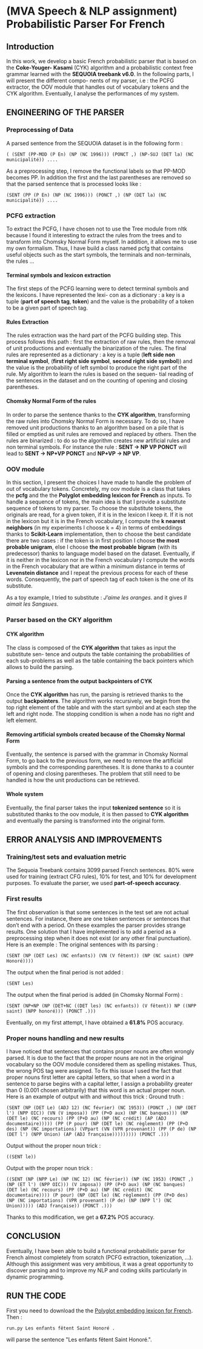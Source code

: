 # (MVA Speech & NLP assignment) Probabilistic Parser For French 

## Introduction
In this work, we develop a basic French
probabilistic parser that is based on the **Coke-Youger-
Kasami** (CYK) algorithm and a probabilistic context free
grammar learned with the **SEQUOIA treebank v6.0**. In
the following parts, I will present the different compo-
nents of my parser, i.e : the PCFG extractor, the OOV
module that handles out of vocabulary tokens and the
CYK algorithm. Eventually, I analyse the performances
of my system.

## ENGINEERING OF THE PARSER
### Preprocessing of Data 

A parsed sentence from the SEQUOIA dataset is in
the following form :
```
( (SENT (PP-MOD (P En) (NP (NC 1996))) (PONCT ,) (NP-SUJ (DET la) (NC municipalité)) .... 
```
As a preprocessing step, I remove the functional labels
so that PP-MOD becomes PP. In addition the first and
the last parentheses are removed so that the parsed
sentence that is processed looks like :
```
(SENT (PP (P En) (NP (NC 1996))) (PONCT ,) (NP (DET la) (NC municipalité)) .... 
```

### PCFG extraction

To extract the PCFG, I have chosen not to use the
Tree module from nltk because I found it interesting to
extract the rules from the trees and to transform into
Chomsky Normal Form myself. In addition, it allows
me to use my own formalism. Thus, I have build a
class named pcfg that contains useful objects such as
the start symbols, the terminals and non-terminals, the
rules ...

#### Terminal symbols and lexicon extraction

The first steps of the PCFG learning were to detect terminal
symbols and the lexicons. I have represented the lexi-
con as a dictionary : a key is a tuple (**part of speech
tag**, **token**) and the value is the probability of a token
to be a given part of speech tag.

#### Rules Extraction

The rules extraction was the
hard part of the PCFG building step. This process
follows this path : first the extraction of raw rules,
then the removal of unit productions and eventually the
binarization of the rules. The final rules are represented
as a dictionary : a key is a tuple (**left side non terminal
symbol**, (**first right side symbol**, **second right side
symbol**)) and the value is the probability of left symbol
to produce the right part of the rule.
My algorithm to learn the rules is based on the sequen-
tial reading of the sentences in the dataset and on the
counting of opening and closing parentheses.

#### Chomsky Normal Form of the rules

In order to parse the sentence thanks to the **CYK algorithm**,
transforming the raw rules into Chomsky Normal Form
is necessary. To do so, I have removed unit productions
thanks to an algorithm based on a pile that is filled
or emptied as unit rules are removed and replaced by
others. Then the rules are binarized : to do so the
algorithm creates new artificial rules and non terminal
symbols. For instance the rule : **SENT → NP VP
PONCT** will lead to **SENT → NP+VP PONCT** and
**NP+VP → NP VP**.

### OOV module

In this section, I present the choices I have made
to handle the problem of out of vocabulary tokens.
Concretely, my oov module is a class that takes the
**pcfg** and the the **Polyglot embedding lexicon for
French** as inputs. To handle a sequence of tokens, the
main idea is that I provide a substitute sequence of
tokens to my parser. To choose the substitute tokens,
the originals are read, for a given token, if it is in the
lexicon I keep it. If it is not in the lexicon but it is
in the French vocabulary, I compute the **k nearest
neighbors** (in my experiments I choose k = 4) in terms
of embeddings thanks to **Scikit-Learn** implementation,
then to choose the best candidate there are two cases
: if the token is in first position I choose **the most
probable unigram**, else I choose **the most probable
bigram** (with its predecessor) thanks to language model based on the dataset. Eventually, if it is neither
in the lexicon nor in the French vocabulary I compute
the words in the French vocabulary that are within a
minimum distance in terms of **Levenstein distance** and
I repeat the previous process for each of these words.
Consequently, the part of speech tag of each token is
the one of its substitute. 

As a toy example, I tried to substitute : *J’aime les
oranges*. and it gives *Il aimait les Sangsues*. 

### Parser based on the CKY algorithm

#### CYK algorithm 
The class is composed of the
**CYK algorithm** that takes as input the substitute sen-
tence and outputs the table containing the probabilities
of each sub-problems as well as the table containing
the back pointers which allows to build the parsing.

#### Parsing a sentence from the output backpointers of CYK

Once the **CYK algorithm** has run, the parsing
is retrieved thanks to the output **backpointers**. The
algorithm works recursively, we begin from the top
right element of the table and with the start symbol
and at each step the left and right node. The stopping
condition is when a node has no right and left element.

#### Removing artificial symbols created because of the Chomsky Normal Form

Eventually, the sentence is
parsed with the grammar in Chomsky Normal Form,
to go back to the previous form, we need to remove the
artificial symbols and the corresponding parentheses. It
is done thanks to a counter of opening and closing
parentheses. The problem that still need to be handled
is how the unit productions can be retrieved.

#### Whole system

Eventually, the final parser takes
the input **tokenized sentence** so it is substituted thanks
to the oov module, it is then passed to **CYK algorithm**
and eventually the parsing is transformed into the
original form.

## ERROR ANALYSIS AND IMPROVEMENTS 

### Training/test sets and evaluation metric 

The Sequoia Treebank contains 3099 parsed French sentences. 80% were used for training (extract CFG rules), 10% for test, and 10% for development purposes. To evaluate the parser, we used **part-of-speech accuracy**. 

### First results 

The first observation is that some sentences in the
test set are not actual sentences. For instance, there are
one token sentences or sentences that don’t end with a
period. On these examples the parser provides strange
results. One solution that I have implemented is to add
a period as a preprocessing step when it does not exist
(or any other final punctuation). Here is an exemple :
The original sentences with its parsing :
```
(SENT (NP (DET Les) (NC enfants)) (VN (V fêtent)) (NP (NC saint) (NPP Honoré))))
```
The output when the final period is not added : 
```
(SENT Les)
```
The output when the final period is added (in Chomsky Normal Form) :
```
(SENT (NP+NP (NP (DET+NC ((DET les) (NC enfants)) (V fêtent)) NP ((NPP saint) (NPP honoré))) (PONCT .))) 
```
Eventually, on my first attempt, I have obtained a **61.8%** POS accuracy.

### Proper nouns handling and new results 

I have noticed that sentences that contains proper nouns are often wrongly parsed. It is due to the fact that the proper nouns are not in the original vocabulary so the OOV module considered them as spelling mistakes. Thus, the wrong POS tag were assigned. To fix this issue I used the fact that proper nouns first letter are capital letters, so that when a word in a sentence to parse begins with a capital letter, I assign a probability greater than 0 (0.001 chosen arbitrarily) that this word is an actual proper noun. 
Here is an example of output with and without this trick : 
Ground truth :
```
(SENT (NP (DET Le) (ADJ 12) (NC février) (NC 1953)) (PONCT ,) (NP (DET l') (NPP OIC)) (VN (V imposa)) (PP (P+D aux) (NP (NC banques))) (NP (DET le) (NC recours) (PP (P+D au) (NP (NC crédit) (AP (ADJ documentaire))))) (PP (P pour) (NP (DET le) (NC règlement) (PP (P+D des) (NP (NC importations) (VPpart (VN (VPR provenant)) (PP (P de) (NP (DET l') (NPP Union) (AP (ADJ française))))))))) (PONCT .)))
```
Output without the proper noun trick :
```
((SENT le))
```
Output with the proper noun trick :
```
((SENT (NP (NPP Le) (NP (NC 12) (NC février)) (NP (NC 1953) (PONCT ,) (NP (ET l') (NPP OIC))) (V imposa)) (PP (P+D aux) (NP (NC banques) (DET le) (NC recours) (PP (P+D au) (NP (NC crédit) (NC documentaire)))) (P pour) (NP (DET le) (NC règlement) (PP (P+D des) (NP (NC importations) (VPR provenant) (P de) (NP (NPP l') (NC Union))))) (ADJ française)) (PONCT .)))
```
Thanks to this modification, we get a **67.2%** POS accuracy. 

## CONCLUSION

Eventually, I have been able to build a functional
probabilistic parser for French almost completely from
scratch (PCFG extraction, tokenization, ...). Although
this assignment was very ambitious, it was a great
opportunity to discover parsing and to improve my NLP
and coding skills particularly in dynamic programming.

## RUN THE CODE 

First you need to download the the [Polyglot embedding lexicon for French](https://sites.google.com/site/rmyeid/projects/polyglot). Then :
```
run.py Les enfants fêtent Saint Honoré .
```
will parse the sentence "Les enfants fêtent Saint Honoré.".
